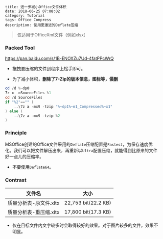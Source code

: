 ```
title: 进一步减小Office文件体积
date: 2018-06-25 07:08:02
category: Tutorial
tags: Office Compress
description: 使用更激进的Deflate压缩
```

> 仅适用于OfficeXml文件（例如xlsx）

### Packed Tool

<https://pan.baidu.com/s/1B-ENOXZu7Ud-4fatPPcWrQ>

* 拖拽要压缩的文件到程序上松手即可。

* 为了减小体积，**删除了7-Zip的版本信息，图标等，侵删**

```powershell
cd /d %~dp0
7z x -oSourceFiles %1
cd /d SourceFiles
if "%2"=="" (
    ..\7z a -mx9 -tzip "%~dp1%~n1_Compressed%~x1"
) else (
    ..\7z a -mx9 -tzip %2
)
```

### Principle

MSOffice创建的Office文件采用的`Deflate`压缩配置是`Fastest`，为保存速度优化。我们可以把文件解压出来，再重新以`Ultra`配置压缩，就能得到比原来的文件好一点儿的压缩率。

* 不要使用`Deflate64`。

### Contrast

|文件名                |大小               |
|----------------------|-------------------|
|质量分析表-原文件.xltx|22,753 bit(22.2 KB)|
|质量分析表-重压缩.xltx|17,800 bit(17.3 KB)|

* 仅在目标文件内文字较多时会取得较好的效果。对于图片较多的文件，效果不明显。
